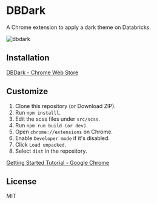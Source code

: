 # DBDark

A Chrome extension to apply a dark theme on Databricks.

![dbdark](https://user-images.githubusercontent.com/17039389/62255900-3877f800-b43a-11e9-919d-8395e063e7be.png)

## Installation

[DBDark - Chrome Web Store](https://chrome.google.com/webstore/detail/dbdark/pbfahbhcddnfmhjfpnicijnbfabjobkl)

## Customize

1. Clone this repository (or Download ZIP).
1. Run `npm installl`.
1. Edit the scss files under `src/scss`.
1. Run `npm run build (or dev)`.
1. Open `chrome://extensions` on Chrome.
1. Enable `Developer mode` if it's disabled.
1. Click `Load unpacked`.
1. Select `dist` in the repository.

[Getting Started Tutorial - Google Chrome](https://developer.chrome.com/extensions/getstarted#manifest)

## License

MIT

